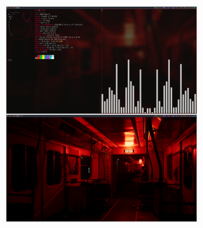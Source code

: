 ![ScrFull](https://github.com/antomfdez/XmonadDots/blob/main/assets/scrf.png)
![ScrEmp](https://github.com/antomfdez/XmonadDots/blob/main/assets/scr.png)